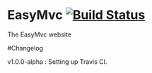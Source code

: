 # EasyMvc [![Build Status](https://travis-ci.org/WebDevJLProjectsOrg/WebIde.svg?branch=master)](https://travis-ci.org/WebDevJLProjectsOrg/WebIde)
The EasyMvc website

#Changelog

v1.0.0-alpha : Setting up Travis CI.